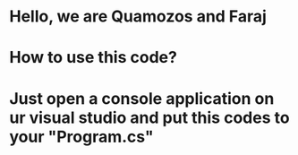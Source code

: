 
# Hello, we are Quamozos and Faraj
# How to use this code?
# Just open a console application on ur visual studio and put this codes to your "Program.cs"
